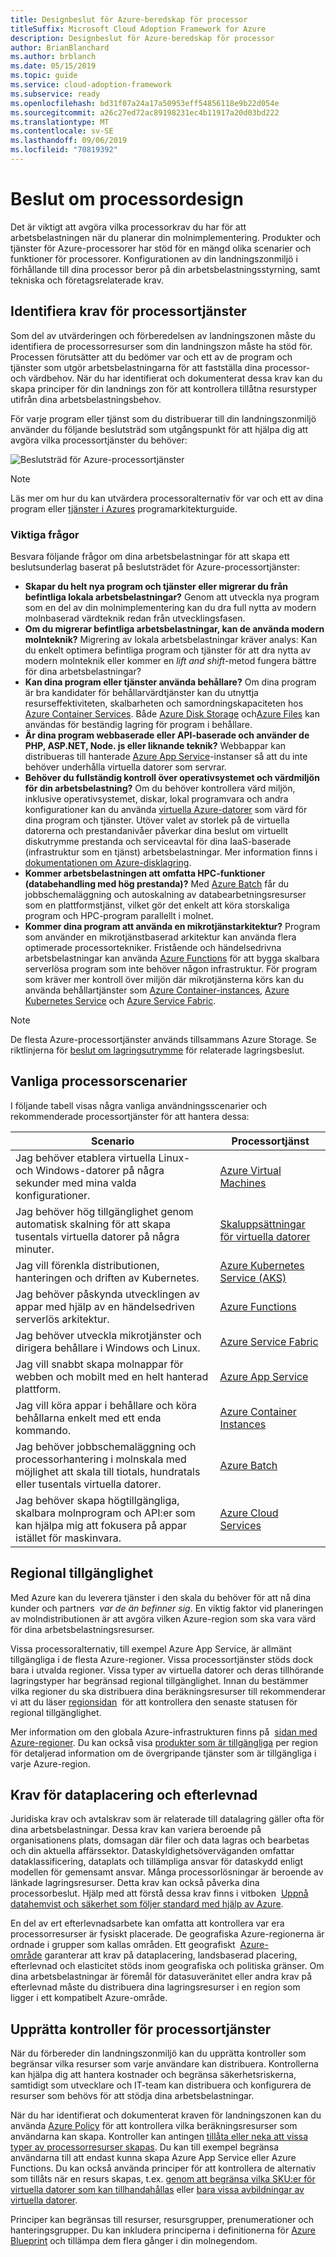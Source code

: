 ```yaml
---
title: Designbeslut för Azure-beredskap för processor
titleSuffix: Microsoft Cloud Adoption Framework for Azure
description: Designbeslut för Azure-beredskap för processor
author: BrianBlanchard
ms.author: brblanch
ms.date: 05/15/2019
ms.topic: guide
ms.service: cloud-adoption-framework
ms.subservice: ready
ms.openlocfilehash: bd31f07a24a17a50953eff54856118e9b22d054e
ms.sourcegitcommit: a26c27ed72ac89198231ec4b11917a20d03bd222
ms.translationtype: MT
ms.contentlocale: sv-SE
ms.lasthandoff: 09/06/2019
ms.locfileid: "70819392"
---
```

# <a name="compute-design-decisions"></a>Beslut om processordesign

Det är viktigt att avgöra vilka processorkrav du har för att arbetsbelastningen när du planerar din molnimplementering. Produkter och tjänster för Azure-processorer har stöd för en mängd olika scenarier och funktioner för processorer. Konfigurationen av din landningszonmiljö i förhållande till dina processor beror på din arbetsbelastningsstyrning, samt tekniska och företagsrelaterade krav.

## <a name="identify-compute-services-requirements"></a>Identifiera krav för processortjänster

Som del av utvärderingen och förberedelsen av landningszonen måste du identifiera de processorresurser som din landningszon måste ha stöd för. Processen förutsätter att du bedömer var och ett av de program och tjänster som utgör arbetsbelastningarna för att fastställa dina processor- och värdbehov. När du har identifierat och dokumenterat dessa krav kan du skapa principer för din landnings zon för att kontrollera tillåtna resurstyper utifrån dina arbetsbelastningsbehov.

För varje program eller tjänst som du distribuerar till din landningszonmiljö använder du följande beslutsträd som utgångspunkt för att hjälpa dig att avgöra vilka processortjänster du behöver:

![Beslutsträd för Azure-processortjänster](../../_images/ready/compute-decision-tree.png)

> [!NOTE]
> Läs mer om hur du kan utvärdera processoralternativ för var och ett av dina program eller [tjänster i Azures](/azure/architecture/guide/technology-choices/compute-overview) programarkitekturguide.

### <a name="key-questions"></a>Viktiga frågor

Besvara följande frågor om dina arbetsbelastningar för att skapa ett beslutsunderlag baserat på beslutsträdet för Azure-processortjänster:

- **Skapar du helt nya program och tjänster eller migrerar du från befintliga lokala arbetsbelastningar?** Genom att utveckla nya program som en del av din molnimplementering kan du dra full nytta av modern molnbaserad värdteknik redan från utvecklingsfasen.
- **Om du migrerar befintliga arbetsbelastningar, kan de använda modern molnteknik?** Migrering av lokala arbetsbelastningar kräver analys: Kan du enkelt optimera befintliga program och tjänster för att dra nytta av modern molnteknik eller kommer en *lift and shift*-metod fungera bättre för dina arbetsbelastningar?
- **Kan dina program eller tjänster använda behållare?** Om dina program är bra kandidater för behållarvärdtjänster kan du utnyttja resurseffektiviteten, skalbarheten och samordningskapaciteten hos [Azure Container Services](https://azure.microsoft.com/product-categories/containers). Både [Azure Disk Storage](/azure/virtual-machines/windows/managed-disks-overview) och[Azure Files](/azure/storage/files/storage-files-introduction) kan användas för beständig lagring för program i behållare.
- **Är dina program webbaserade eller API-baserade och använder de PHP, ASP.NET, Node. js eller liknande teknik?** Webbappar kan distribueras till hanterade [Azure App Service](/azure/app-service/overview)-instanser så att du inte behöver underhålla virtuella datorer som servrar.
- **Behöver du fullständig kontroll över operativsystemet och värdmiljön för din arbetsbelastning?** Om du behöver kontrollera värd miljön, inklusive operativsystemet, diskar, lokal programvara och andra konfigurationer kan du använda [virtuella Azure-datorer](https://azure.microsoft.com/services/virtual-machines) som värd för dina program och tjänster. Utöver valet av storlek på de virtuella datorerna och prestandanivåer påverkar dina beslut om virtuellt diskutrymme prestanda och serviceavtal för dina IaaS-baserade (infrastruktur som en tjänst) arbetsbelastningar. Mer information finns i [dokumentationen om Azure-disklagring](/azure/virtual-machines/windows/managed-disks-overview).
- **Kommer arbetsbelastningen att omfatta HPC-funktioner (databehandling med hög prestanda)?** Med [Azure Batch](/azure/batch/batch-technical-overview) får du jobbschemaläggning och autoskalning av databearbetningsresurser som en plattformstjänst, vilket gör det enkelt att köra storskaliga program och HPC-program parallellt i molnet.
- **Kommer dina program att använda en mikrotjänstarkitektur?** Program som använder en mikrotjänstbaserad arkitektur kan använda flera optimerade processortekniker. Fristående och händelsedrivna arbetsbelastningar kan använda [Azure Functions](/azure/azure-functions/functions-overview) för att bygga skalbara serverlösa program som inte behöver någon infrastruktur. För program som kräver mer kontroll över miljön där mikrotjänsterna körs kan du använda behållartjänster som [Azure Container-instances](/azure/container-instances/container-instances-overview), [Azure Kubernetes Service](/azure/aks/intro-kubernetes) och [Azure Service Fabric](/azure/service-fabric/service-fabric-overview).

> [!NOTE]
> De flesta Azure-processortjänster används tillsammans Azure Storage. Se riktlinjerna för [beslut om lagringsutrymme](./storage-guidance.md) för relaterade lagringsbeslut.

## <a name="common-compute-scenarios"></a>Vanliga processorscenarier

I följande tabell visas några vanliga användningsscenarier och rekommenderade processortjänster för att hantera dessa:

| **Scenario** | **Processortjänst** |
| --- | --- |
| Jag behöver etablera virtuella Linux- och Windows-datorer på några sekunder med mina valda konfigurationer. | [Azure Virtual Machines](https://azure.microsoft.com/services/virtual-machines) |
| Jag behöver hög tillgänglighet genom automatisk skalning för att skapa tusentals virtuella datorer på några minuter. | [Skaluppsättningar för virtuella datorer](https://azure.microsoft.com/services/virtual-machine-scale-sets) |
| Jag vill förenkla distributionen, hanteringen och driften av Kubernetes. | [Azure Kubernetes Service (AKS)](https://azure.microsoft.com/services/kubernetes-service) |
| Jag behöver påskynda utvecklingen av appar med hjälp av en händelsedriven serverlös arkitektur. | [Azure Functions](https://azure.microsoft.com/services/functions) |
| Jag behöver utveckla mikrotjänster och dirigera behållare i Windows och Linux. | [Azure Service Fabric](https://azure.microsoft.com/services/service-fabric) |
| Jag vill snabbt skapa molnappar för webben och mobilt med en helt hanterad plattform. | [Azure App Service](https://azure.microsoft.com/services/app-service) |
| Jag vill köra appar i behållare och köra behållarna enkelt med ett enda kommando. | [Azure Container Instances](https://azure.microsoft.com/services/container-instances) |
| Jag behöver jobbschemaläggning och processorhantering i molnskala med möjlighet att skala till tiotals, hundratals eller tusentals virtuella datorer. | [Azure Batch](https://azure.microsoft.com/services/batch) |
| Jag behöver skapa högtillgängliga, skalbara molnprogram och API:er som kan hjälpa mig att fokusera på appar istället för maskinvara. | [Azure Cloud Services](https://azure.microsoft.com/services/cloud-services) |

## <a name="regional-availability"></a>Regional tillgänglighet

Med Azure kan du leverera tjänster i den skala du behöver för att nå dina kunder och partners  _var de än befinner sig_. En viktig faktor vid planeringen av molndistributionen är att avgöra vilken Azure-region som ska vara värd för dina arbetsbelastningsresurser.

Vissa processoralternativ, till exempel Azure App Service, är allmänt tillgängliga i de flesta Azure-regioner. Vissa processortjänster stöds dock bara i utvalda regioner. Vissa typer av virtuella datorer och deras tillhörande lagringstyper har begränsad regional tillgänglighet. Innan du bestämmer vilka regioner du ska distribuera dina beräkningsresurser till rekommenderar vi att du läser [regionsidan](https://azure.microsoft.com/global-infrastructure/services/?regions=all&products=azure-vmware-cloudsimple,cloud-services,batch,container-instances,app-service,service-fabric,functions,kubernetes-service,virtual-machine-scale-sets,virtual-machines)  för att kontrollera den senaste statusen för regional tillgänglighet.

Mer information om den globala Azure-infrastrukturen finns på  [sidan med Azure-regioner](https://azure.microsoft.com/global-infrastructure/regions). Du kan också visa [produkter som är tillgängliga](https://azure.microsoft.com/global-infrastructure/services/?regions=all&products=all) per region för detaljerad information om de övergripande tjänster som är tillgängliga i varje Azure-region.

## <a name="data-residency-and-compliance-requirements"></a>Krav för dataplacering och efterlevnad

Juridiska krav och avtalskrav som är relaterade till datalagring gäller ofta för dina arbetsbelastningar. Dessa krav kan variera beroende på organisationens plats, domsagan där filer och data lagras och bearbetas och din aktuella affärssektor. Dataskyldighetsöverväganden omfattar dataklassificering, dataplats och tillämpliga ansvar för dataskydd enligt modellen för gemensamt ansvar. Många processorlösningar är beroende av länkade lagringsresurser. Detta krav kan också påverka dina processorbeslut. Hjälp med att förstå dessa krav finns i vitboken  [Uppnå datahemvist och säkerhet som följer standard med hjälp av Azure](https://azure.microsoft.com/resources/achieving-compliant-data-residency-and-security-with-azure).

En del av ert efterlevnadsarbete kan omfatta att kontrollera var era processorresurser är fysiskt placerade. De geografiska Azure-regionerna är ordnade i grupper som kallas områden. Ett geografiskt  [Azure-område](https://azure.microsoft.com/global-infrastructure/geographies) garanterar att krav på dataplacering, landsbaserad placering, efterlevnad och elasticitet stöds inom geografiska och politiska gränser. Om dina arbetsbelastningar är föremål för datasuveränitet eller andra krav på efterlevnad måste du distribuera dina lagringsresurser i en region som ligger i ett kompatibelt Azure-område.

## <a name="establish-controls-for-compute-services"></a>Upprätta kontroller för processortjänster

När du förbereder din landningszonmiljö kan du upprätta kontroller som begränsar vilka resurser som varje användare kan distribuera. Kontrollerna kan hjälpa dig att hantera kostnader och begränsa säkerhetsriskerna, samtidigt som utvecklare och IT-team kan distribuera och konfigurera de resurser som behövs för att stödja dina arbetsbelastningar.

När du har identifierat och dokumenterat kraven för landningszonen kan du använda [Azure Policy](/azure/governance/policy/overview) för att kontrollera vilka beräkningsresurser som användarna kan skapa. Kontroller kan antingen [tillåta eller neka att vissa typer av processorresurser skapas](/azure/governance/policy/samples/allowed-resource-types). Du kan till exempel begränsa användarna till att endast kunna skapa Azure App Service eller Azure Functions. Du kan också använda principer för att kontrollera de alternativ som tillåts när en resurs skapas, t.ex. [genom att begränsa vilka SKU:er för virtuella datorer som kan tillhandahållas](https://docs.microsoft.com/azure/governance/policy/samples/allowed-skus-storage) eller [bara vissa avbildningar av virtuella datorer](https://docs.microsoft.com/azure/governance/policy/samples/allowed-custom-images).

Principer kan begränsas till resurser, resursgrupper, prenumerationer och hanteringsgrupper. Du kan inkludera principerna i definitionerna för [Azure Blueprint](/azure/governance/blueprints/overview) och tillämpa dem flera gånger i din molnegendom.

